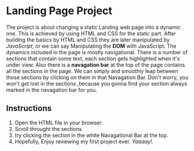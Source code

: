 # Landing Page Project

The project is about changing a static Landing web page into a dynamic one.
This is achieved by using HTML and CSS for the static part.
After building the basics by HTML and CSS they are later manipulated by *JavaScript*, or we can say Manipulating the **DOM** with JavaScript.
The dynamics included in the page is mostly navigational.
There is a number of sections that contain some text, each section gets highlighted when it's under view.
Also there is a __navagation bar__ at the top of the page contains all the sections in the page.
We can simply and smoothly leap between those sections by clicking on them in that Navagation Bar.
Don't worry, you won't get lost in the sections ,because you gonna find your section always marked in the navagation bar for you.

## Instructions

1. Open the HTML file in your browser.
2. Scroll throught the sections.
3. try clicking the section in the white Navagational Bar at the top.
4. Hopefully, Enjoy reviewing my first project ever. *Yaaaay!*.
